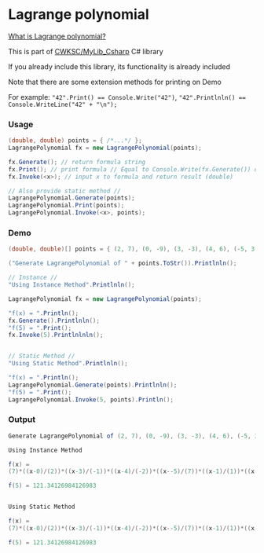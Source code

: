 # Lagrange polynomial

[What is Lagrange polynomial?](https://en.wikipedia.org/wiki/Lagrange_polynomial) 

This is part of [CWKSC/MyLib_Csharp](https://github.com/CWKSC/MyLib_Csharp) C# library 

If you already include this library, its functionality is already included

Note that there are some extension methods for printing on Demo

For example: `"42".Print() == Console.Write("42")`, `"42".Printlnln() == Console.WriteLine("42" + "\n");`

### Usage

```C#
(double, double) points = { /*...*/ };
LagrangePolynomial fx = new LagrangePolynomial(points);

fx.Generate(); // return formula string
fx.Print(); // print formula // Equal to Console.Write(fx.Generate()) or fx.Generate().Print()
fx.Invoke(<x>); // input x to formula and return result (double)

// Also provide static method //
LagrangePolynomial.Generate(points);
LagrangePolynomial.Print(points);
LagrangePolynomial.Invoke(<x>, points);
```

### Demo

```C#
(double, double)[] points = { (2, 7), (0, -9), (3, -3), (4, 6), (-5, 3), (1, 5), (-6, 2) };

("Generate LagrangePolynomial of " + points.ToStr()).Printlnln();

// Instance //
"Using Instance Method".Printlnln();

LagrangePolynomial fx = new LagrangePolynomial(points);

"f(x) = ".Println();
fx.Generate().Printlnln();
"f(5) = ".Print();
fx.Invoke(5).Printlnlnln();


// Static Method //
"Using Static Method".Printlnln();

"f(x) = ".Println();
LagrangePolynomial.Generate(points).Printlnln();
"f(5) = ".Print();
LagrangePolynomial.Invoke(5, points).Println();
```

### Output

```C#
Generate LagrangePolynomial of (2, 7), (0, -9), (3, -3), (4, 6), (-5, 3), (1, 5), (-6, 2)

Using Instance Method

f(x) =
(7)*((x-0)/(2))*((x-3)/(-1))*((x-4)/(-2))*((x--5)/(7))*((x-1)/(1))*((x--6)/(8))+((x-2)/(-2))*(-9)*((x-3)/(-3))*((x-4)/(-4))*((x--5)/(5))*((x-1)/(-1))*((x--6)/(6))+((x-2)/(1))*((x-0)/(3))*(-3)*((x-4)/(-1))*((x--5)/(8))*((x-1)/(2))*((x--6)/(9))+((x-2)/(2))*((x-0)/(4))*((x-3)/(1))*(6)*((x--5)/(9))*((x-1)/(3))*((x--6)/(10))+((x-2)/(-7))*((x-0)/(-5))*((x-3)/(-8))*((x-4)/(-9))*(3)*((x-1)/(-6))*((x--6)/(1))+((x-2)/(-1))*((x-0)/(1))*((x-3)/(-2))*((x-4)/(-3))*((x--5)/(6))*(5)*((x--6)/(7))+((x-2)/(-8))*((x-0)/(-6))*((x-3)/(-9))*((x-4)/(-10))*((x--5)/(-1))*((x-1)/(-7))*(2)

f(5) = 121.34126984126983


Using Static Method

f(x) =
(7)*((x-0)/(2))*((x-3)/(-1))*((x-4)/(-2))*((x--5)/(7))*((x-1)/(1))*((x--6)/(8))+((x-2)/(-2))*(-9)*((x-3)/(-3))*((x-4)/(-4))*((x--5)/(5))*((x-1)/(-1))*((x--6)/(6))+((x-2)/(1))*((x-0)/(3))*(-3)*((x-4)/(-1))*((x--5)/(8))*((x-1)/(2))*((x--6)/(9))+((x-2)/(2))*((x-0)/(4))*((x-3)/(1))*(6)*((x--5)/(9))*((x-1)/(3))*((x--6)/(10))+((x-2)/(-7))*((x-0)/(-5))*((x-3)/(-8))*((x-4)/(-9))*(3)*((x-1)/(-6))*((x--6)/(1))+((x-2)/(-1))*((x-0)/(1))*((x-3)/(-2))*((x-4)/(-3))*((x--5)/(6))*(5)*((x--6)/(7))+((x-2)/(-8))*((x-0)/(-6))*((x-3)/(-9))*((x-4)/(-10))*((x--5)/(-1))*((x-1)/(-7))*(2)

f(5) = 121.34126984126983
```

